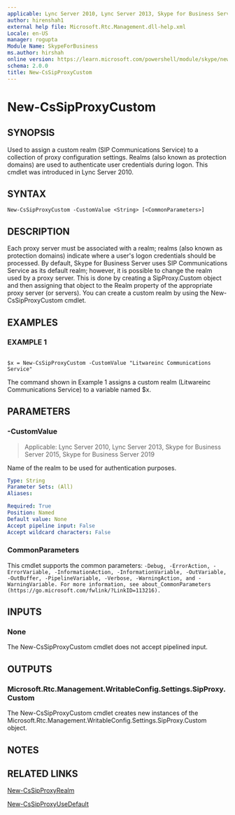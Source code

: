 ```yaml
---
applicable: Lync Server 2010, Lync Server 2013, Skype for Business Server 2015, Skype for Business Server 2019
author: hirenshah1
external help file: Microsoft.Rtc.Management.dll-help.xml
Locale: en-US
manager: rogupta
Module Name: SkypeForBusiness
ms.author: hirshah
online version: https://learn.microsoft.com/powershell/module/skype/new-cssipproxycustom
schema: 2.0.0
title: New-CsSipProxyCustom
---
```


# New-CsSipProxyCustom

## SYNOPSIS

Used to assign a custom realm (SIP Communications Service) to a collection of proxy configuration settings.
Realms (also known as protection domains) are used to authenticate user credentials during logon.
This cmdlet was introduced in Lync Server 2010.



## SYNTAX

```
New-CsSipProxyCustom -CustomValue <String> [<CommonParameters>]
```

## DESCRIPTION

Each proxy server must be associated with a realm; realms (also known as protection domains) indicate where a user's logon credentials should be processed.
By default, Skype for Business Server uses SIP Communications Service as its default realm; however, it is possible to change the realm used by a proxy server.
This is done by creating a SipProxy.Custom object and then assigning that object to the Realm property of the appropriate proxy server (or servers).
You can create a custom realm by using the New-CsSipProxyCustom cmdlet.



## EXAMPLES

### EXAMPLE 1
```

$x = New-CsSipProxyCustom -CustomValue "Litwareinc Communications Service"
```

The command shown in Example 1 assigns a custom realm (Litwareinc Communications Service) to a variable named $x.


## PARAMETERS

### -CustomValue

> Applicable: Lync Server 2010, Lync Server 2013, Skype for Business Server 2015, Skype for Business Server 2019

Name of the realm to be used for authentication purposes.

```yaml
Type: String
Parameter Sets: (All)
Aliases:

Required: True
Position: Named
Default value: None
Accept pipeline input: False
Accept wildcard characters: False
```

### CommonParameters
This cmdlet supports the common parameters: `-Debug, -ErrorAction, -ErrorVariable, -InformationAction, -InformationVariable, -OutVariable, -OutBuffer, -PipelineVariable, -Verbose, -WarningAction, and -WarningVariable. For more information, see about_CommonParameters (https://go.microsoft.com/fwlink/?LinkID=113216).`

## INPUTS

### None
The New-CsSipProxyCustom cmdlet does not accept pipelined input.

## OUTPUTS

### Microsoft.Rtc.Management.WritableConfig.Settings.SipProxy.Custom
The New-CsSipProxyCustom cmdlet creates new instances of the Microsoft.Rtc.Management.WritableConfig.Settings.SipProxy.Custom object.

## NOTES

## RELATED LINKS

[New-CsSipProxyRealm](New-CsSipProxyRealm.md)

[New-CsSipProxyUseDefault](New-CsSipProxyUseDefault.md)
